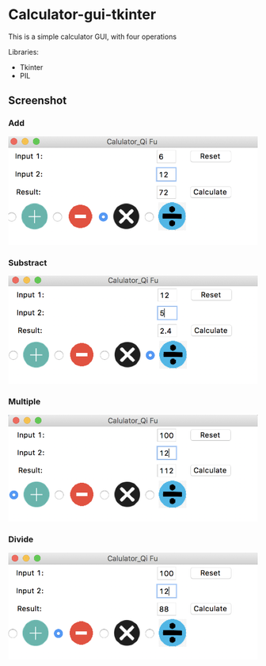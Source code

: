 # Calculator-gui-tkinter

This is a simple calculator GUI, with four operations

Libraries:
- Tkinter
- PIL

## Screenshot
### Add
![add](screenshots/add.png)

### Substract
![add](screenshots/substract.png)

### Multiple
![add](screenshots/multiple.png)


### Divide
![add](screenshots/divide.png)
